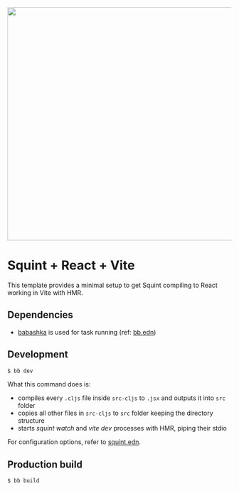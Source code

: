 <img width="525" src="https://github.com/sher/squint-vite/assets/381501/b563dea5-0b13-449b-978f-c573fe1be544">

# Squint + React + Vite

This template provides a minimal setup to get Squint compiling to React working in Vite with HMR.

## Dependencies
- [babashka](https://babashka.org/) is used for task running (ref: [bb.edn](bb.edn))

## Development
```sh
$ bb dev
```
What this command does is:
- compiles every `.cljs` file inside `src-cljs` to `.jsx` and outputs it into `src` folder
- copies all other files in `src-cljs` to `src` folder keeping the directory structure
- starts _squint watch_ and _vite dev_ processes with HMR, piping their stdio

For configuration options, refer to [squint.edn](squint.edn).

## Production build
```sh
$ bb build
```
